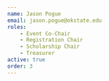 ```yaml
---
name: Jason Pogue
email: jason.pogue@okstate.edu
roles:
    - Event Co-Chair
    - Registration Chair
    - Scholarship Chair
    - Treasurer
active: true
order: 3
---
```

